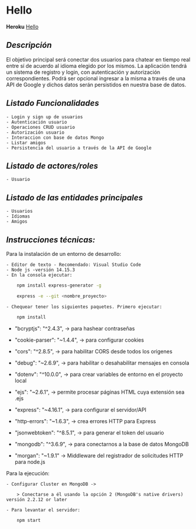 # Hello

**Heroku**
[Hello](https://apichathello.herokuapp.com/) 

## *Descripción*
	
El objetivo principal será conectar dos usuarios para chatear en tiempo real entre sí de acuerdo al idioma elegido por los mismos. La aplicación tendrá un sistema de registro y login, con autenticación y autorización correspondientes. Podrá ser opcional ingresar a la misma a través de una API de Google y dichos datos serán persistidos en nuestra base de datos.
    
## *Listado Funcionalidades*
    - Login y sign up de usuarios
    - Autenticación usuario
    - Operaciones CRUD usuario  
    - Autorización usuario
    - Interaccion con base de datos Mongo
    - Listar amigos 
    - Persistencia del usuario a través de la API de Google


## *Listado de actores/roles*
	- Usuario

## *Listado de las entidades principales*
    - Usuarios
    - Idiomas
    - Amigos
    
## *Instrucciones técnicas:*
Para la instalación de un entorno de desarrollo:

    - Editor de texto - Recomendado: Visual Studio Code
    - Node js -versión 14.15.3
    - En la consola ejecutar:
```bash
    npm install express-generator -g
```

```bash
    express -e --git <nombre_proyecto>
```

    
    - Chequear tener los siguientes paquetes. Primero ejecutar:
```bash
    npm install 
```

- "bcryptjs": "^2.4.3", → para hashear contraseñas

- "cookie-parser": "~1.4.4", → para configurar cookies

- "cors": "^2.8.5", → para habilitar CORS desde todos los origenes

- "debug": "~2.6.9", → para habilitar o desahabilitar mensajes en consola

- "dotenv": "^10.0.0", → para crear variables de entorno en el proyecto local

- "ejs": "~2.6.1", → permite procesar páginas HTML cuya extensión sea .ejs

- "express": "~4.16.1", → para configurar el servidor/API

- "http-errors": "~1.6.3", → crea errores HTTP para Express

- "jsonwebtoken": "^8.5.1", → para generar el token del usuario

- "mongodb": "^3.6.9", → para conectarnos a la base de datos MongoDB

- "morgan": "~1.9.1" → Middleware del registrador de solicitudes HTTP para node.js

Para la ejecución:

    - Configurar Cluster en MongoDB ->

        > Conectarse a él usando la opción 2 (MongoDB's native drivers) versión 2.2.12 or later

    - Para levantar el servidor:

```bash
    npm start
```
    
	